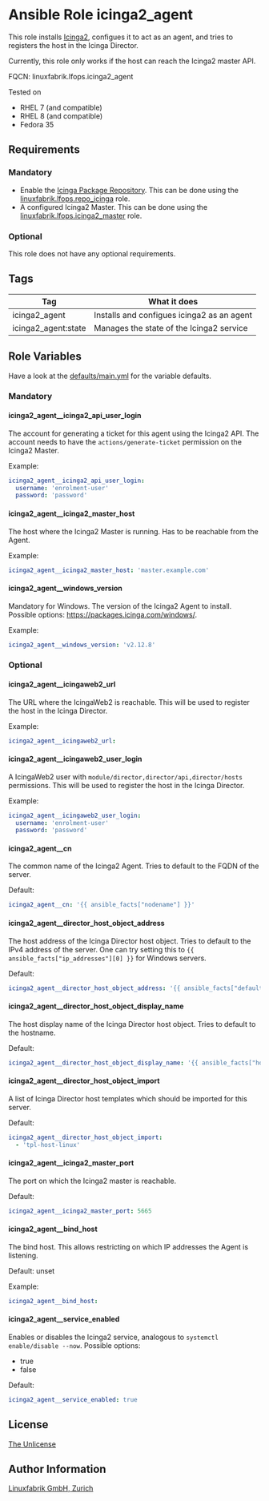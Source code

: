 # Ansible Role icinga2_agent

This role installs [Icinga2](https://icinga.com/), configues it to act as an agent, and tries to registers the host in the Icinga Director.

Currently, this role only works if the host can reach the Icinga2 master API.


FQCN: linuxfabrik.lfops.icinga2_agent

Tested on

* RHEL 7 (and compatible)
* RHEL 8 (and compatible)
* Fedora 35


## Requirements

### Mandatory

* Enable the [Icinga Package Repository](https://packages.icinga.com/). This can be done using the [linuxfabrik.lfops.repo_icinga](https://github.com/Linuxfabrik/lfops/tree/main/roles/repo_icinga) role.
* A configured Icinga2 Master.  This can be done using the [linuxfabrik.lfops.icinga2_master](https://github.com/Linuxfabrik/lfops/tree/main/roles/icinga2_master) role.


### Optional

This role does not have any optional requirements.


## Tags

| Tag                 | What it does                               |
| ---                 | ------------                               |
| icinga2_agent       | Installs and configues icinga2 as an agent |
| icinga2_agent:state | Manages the state of the Icinga2 service   |


## Role Variables

Have a look at the [defaults/main.yml](https://github.com/Linuxfabrik/lfops/blob/main/roles/icinga2_agent/defaults/main.yml) for the variable defaults.


### Mandatory


#### icinga2_agent__icinga2_api_user_login

The account for generating a ticket for this agent using the Icinga2 API. The account needs to have the `actions/generate-ticket` permission on the Icinga2 Master.

Example:
```yaml
icinga2_agent__icinga2_api_user_login:
  username: 'enrolment-user'
  password: 'password'
```


#### icinga2_agent__icinga2_master_host

The host where the Icinga2 Master is running. Has to be reachable from the Agent.

Example:
```yaml
icinga2_agent__icinga2_master_host: 'master.example.com'
```


#### icinga2_agent__windows_version

Mandatory for Windows. The version of the Icinga2 Agent to install. Possible options: https://packages.icinga.com/windows/.

Example:
```yaml
icinga2_agent__windows_version: 'v2.12.8'
```


### Optional

#### icinga2_agent__icingaweb2_url

The URL where the IcingaWeb2 is reachable. This will be used to register the host in the Icinga Director.

Example:
```yaml
icinga2_agent__icingaweb2_url:
```


#### icinga2_agent__icingaweb2_user_login

A IcingaWeb2 user with `module/director,director/api,director/hosts` permissions. This will be used to register the host in the Icinga Director.

Example:
```yaml
icinga2_agent__icingaweb2_user_login:
  username: 'enrolment-user'
  password: 'password'
```

#### icinga2_agent__cn

The common name of the Icinga2 Agent. Tries to default to the FQDN of the server.

Default:
```yaml
icinga2_agent__cn: '{{ ansible_facts["nodename"] }}'
```


#### icinga2_agent__director_host_object_address

The host address of the Icinga Director host object. Tries to default to the IPv4 address of the server.
One can try setting this to `{{ ansible_facts["ip_addresses"][0] }}` for Windows servers.

Default:
```yaml
icinga2_agent__director_host_object_address: '{{ ansible_facts["default_ipv4"]["address"] }}'
```


#### icinga2_agent__director_host_object_display_name

The host display name of the Icinga Director host object. Tries to default to the hostname.

Default:
```yaml
icinga2_agent__director_host_object_display_name: '{{ ansible_facts["hostname"] }}'
```


#### icinga2_agent__director_host_object_import

A list of Icinga Director host templates which should be imported for this server.

Default:
```yaml
icinga2_agent__director_host_object_import:
  - 'tpl-host-linux'
```


#### icinga2_agent__icinga2_master_port

The port on which the Icinga2 master is reachable.

Default:
```yaml
icinga2_agent__icinga2_master_port: 5665
```


#### icinga2_agent__bind_host

The bind host. This allows restricting on which IP addresses the Agent is listening.

Default: unset

Example:
```yaml
icinga2_agent__bind_host:
```


#### icinga2_agent__service_enabled

Enables or disables the Icinga2 service, analogous to `systemctl enable/disable --now`. Possible options:

* true
* false

Default:
```yaml
icinga2_agent__service_enabled: true
```


## License

[The Unlicense](https://unlicense.org/)


## Author Information

[Linuxfabrik GmbH, Zurich](https://www.linuxfabrik.ch)
